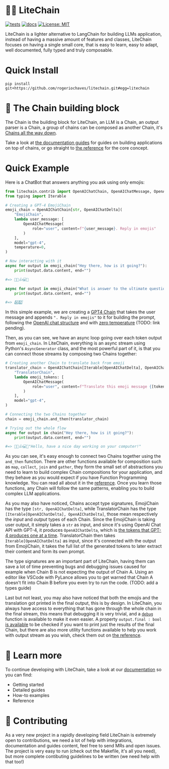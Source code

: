 # 🪽🔗 LiteChain

[![tests](https://github.com/rogeriochaves/litechain/actions/workflows/run_tests.yml/badge.svg)](https://github.com/rogeriochaves/litechain/actions/workflows/run_tests.yml)
[![docs](https://github.com/rogeriochaves/litechain/actions/workflows/publish_docs.yml/badge.svg)](https://github.com/rogeriochaves/litechain/actions/workflows/publish_docs.yml)
[![License: MIT](https://img.shields.io/badge/License-MIT-yellow.svg)](https://github.com/rogeriochaves/litechain/blob/main/LICENSE)

LiteChain is a lighter alternative to LangChain for building LLMs application, instead of having a massive amount of features and classes, LiteChain focuses on having a single small core, that is easy to learn, easy to adapt, well documented, fully typed and truly composable.

# Quick Install

```
pip install git+https://github.com/rogeriochaves/litechain.git#egg=litechain
```

# 🔗 The Chain building block

The Chain is the building block for LiteChain, an LLM is a Chain, an output parser is a Chain, a group of chains can be composed as another Chain, it's [Chains all the way down](https://en.wikipedia.org/wiki/Turtles_all_the_way_down).

Take a look at [the documentation guides](https://rogeriochaves.github.io/litechain) for guides on building applications on top of chains, or go straight to [the reference](https://rogeriochaves.github.io/litechain/reference/litechain/index.html#chain) for the core concept.

# Quick Example

Here is a ChatBot that answers anything you ask using only emojis:

```python
from litechain.contrib import OpenAIChatChain, OpenAIChatMessage, OpenAIChatDelta
from typing import Iterable

# Creating a GPT-4 EmojiChain
emoji_chain = OpenAIChatChain[str, OpenAIChatDelta](
    "EmojiChain",
    lambda user_message: [
        OpenAIChatMessage(
            role="user", content=f"{user_message}. Reply in emojis"
        )
    ],
    model="gpt-4",
    temperature=0,
)

# Now interacting with it
async for output in emoji_chain("Hey there, how is it going?"):
    print(output.data.content, end="")

#=> 👋😊👍💻🌞

async for output in emoji_chain("What is answer to the ultimate question of life, the universe, and everything?"):
    print(output.data.content, end="")

#=> 4️⃣2️⃣
```

In this simple example, we are creating a [GPT4 Chain](https://rogeriochaves.github.io/litechain/reference/litechain/contrib/index.html#litechain.contrib.OpenAIChatChain) that takes the user message and appends `". Reply in emojis"` to it for building the prompt, following the [OpenAI chat structure](https://rogeriochaves.github.io/litechain/reference/litechain/contrib/index.html#litechain.contrib.OpenAIChatMessage) and with [zero temperature](#) (TODO: link pending).

Then, as you can see, we have an async loop going over each token output from `emoji_chain`. In LiteChain, everything is an async stream using Python's `AsyncGenerator` class, and the most powerful part of it, is that you can connect those streams by composing two Chains together:

```python
# Creating another Chain to translate back from emoji
translator_chain = OpenAIChatChain[Iterable[OpenAIChatDelta], OpenAIChatDelta](
    "TranslatorChain",
    lambda emoji_tokens: [
        OpenAIChatMessage(
            role="user", content=f"Translate this emoji message {[token.content for token in emoji_tokens]} to plain english"
        )
    ],
    model="gpt-4",
)

# Connecting the two Chains together
chain = emoji_chain.and_then(translator_chain)

# Trying out the whole flow
async for output in chain("Hey there, how is it going?"):
    print(output.data.content, end="")

#=> 👋😊👍💻🌞"Hello, have a nice day working on your computer!"
```

As you can see, it's easy enough to connect two Chains together using the `and_then` function. There are other functions available for composition such as `map`, `collect`, `join` and `gather`, they form the small set of abstractions you need to learn to build complex Chain compositions for your application, and they behave as you would expect if you have Function Programming knowledge. You can read all about it in the [reference](https://rogeriochaves.github.io/litechain/reference/litechain/index.html). Once you learn those functions, any Chain will follow the same patterns, enabling you to build complex LLM applications.

As you may also have noticed, Chains accept type signatures, EmojiChain has the type `[str, OpenAIChatDelta]`, while TranslatorChain has the type `[Iterable[OpenAIChatDelta], OpenAIChatDelta]`, those mean respectively the *input* and *output* types of each Chain. Since the EmojiChain is taking user output, it simply takes a `str` as input, and since it's using OpenAI Chat API with GPT-4, it produces `OpenAIChatDelta`, which is [the tokens that GPT-4 produces one at a time](https://rogeriochaves.github.io/litechain/reference/litechain/contrib/index.html#litechain.contrib.OpenAIChatDelta). TranslatorChain then takes `Iterable[OpenAIChatDelta]` as input, since it's connected with the output from EmojiChain, it takes the full list of the generated tokens to later extract their content and form its own prompt.

The type signatures are an important part of LiteChain, having them can save a lot of time preventing bugs and debugging issues caused for example when Chain B is not expecting the output of Chain A. Using an editor like VSCode with PyLance allows you to get warned that Chain A doesn't fit into Chain B before you even try to run the code. (TODO: add a types guide)

Last but not least, you may also have noticed that both the emojis and the translation got printed in the final output, this is by design. In LiteChain, you always have access to everything that has gone through the whole chain in the final stream, this means that debugging it is very trivial, and a [`debug`](https://rogeriochaves.github.io/litechain/reference/litechain/index.html#litechain.debug) function is available to make it even easier. A property `output.final : bool` [is available](https://rogeriochaves.github.io/litechain/reference/litechain/index.html#litechain.ChainOutput.final) to be checked if you want to print just the results of the final Chain, but there are also more utility functions available to help you work with output stream as you wish, check them out on [the reference](https://rogeriochaves.github.io/litechain/reference/litechain/index.html).

# 📖 Learn more

To continue developing with LiteChain, take a look at our [documentation](https://rogeriochaves.github.io/litechain) so you can find:

- Getting started
- Detailed guides
- How-to examples
- Reference

# 🙋 Contributing

As a very new project in a rapidly developing field LiteChain is extremely open to contributions, we need a lot of help with integrations, documentation and guides content, feel free to send MRs and open issues. The project is very easy to run (check out the Makefile, it's all you need), but more complete contibuting guidelines to be written (we need help with that too!)